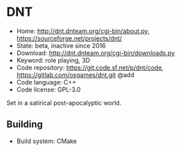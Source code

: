 # DNT

- Home: http://dnt.dnteam.org/cgi-bin/about.py, https://sourceforge.net/projects/dnt/
- State: beta, inactive since 2016
- Download: http://dnt.dnteam.org/cgi-bin/downloads.py
- Keyword: role playing, 3D
- Code repository: https://git.code.sf.net/p/dnt/code, https://gitlab.com/osgames/dnt.git @add
- Code language: C++
- Code license: GPL-3.0

Set in a satirical post-apocalyptic world.

## Building

- Build system: CMake

